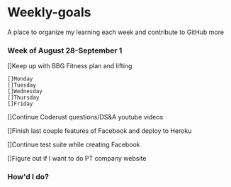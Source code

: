 # Weekly-goals
A place to organize my learning each week and contribute to GitHub more

### Week of August 28-September 1

[]Keep up with BBG Fitness plan and lifting

    []Monday
    []Tuesday
    []Wednesday
    []Thursday
    []Friday

[]Continue Coderust questions/DS&A youtube videos

[]Finish last couple features of Facebook and deploy to Heroku

[]Continue test suite while creating Facebook

[]Figure out if I want to do PT company website

### How'd I do?


